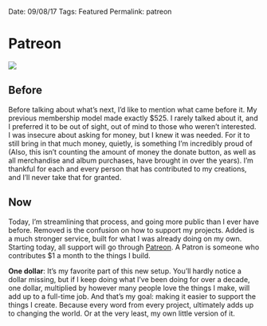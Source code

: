 
Date: 09/08/17
Tags: Featured
Permalink: patreon


# Patreon

![](/_photos/patreon.jpg)

## Before

Before talking about what’s next, I’d like to mention what came before it. My previous membership model made exactly $525. I rarely talked about it, and I preferred it to be out of sight, out of mind to those who weren’t interested. I was insecure about asking for money, but I knew it was needed. For it to still bring in that much money, quietly, is something I’m incredibly proud of (Also, this isn’t counting the amount of money the donate button, as well as all merchandise and album purchases, have brought in over the years).  I’m thankful for each and every person that has contributed to my creations, and I’ll never take that for granted.

## Now

Today, I’m streamlining that process, and going more public than I ever have before. Removed is the confusion on how to support my projects. Added is a much stronger service, built for what I was already doing on my own. Starting today, all support will go through [Patreon](https://www.patreon.com/bePatron?c=91074). A Patron is someone who contributes $1 a month to the things I build.

**One dollar**: It’s my favorite part of this new setup. You’ll hardly notice a dollar missing, but if I keep doing what I’ve been doing for over a decade, one dollar, multiplied by however many people love the things I make, will add up to a full-time job. And that’s my goal: making it easier to support the things I create. Because every word from every project, ultimately adds up to changing the world. Or at the very least, my own little version of it.
